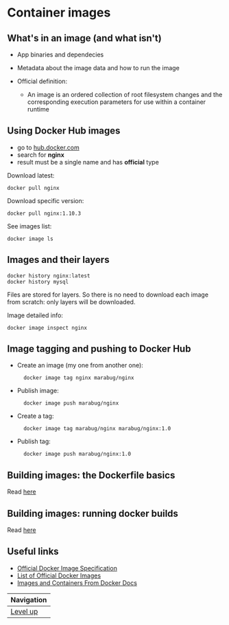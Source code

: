 # Container images #

## What's in an image (and what isn't) ##

* App binaries and dependecies
* Metadata about the image data and how to run the image
* Official definition:

    * An image is an ordered collection of root filesystem changes and the corresponding execution parameters for use within a container runtime

## Using Docker Hub images ##

* go to [hub.docker.com](hub.docker.com)
* search for **nginx**
* result must be a single name and has **official** type

Download latest:

    docker pull nginx

Download specific version:

    docker pull nginx:1.10.3

See images list:

    docker image ls

## Images and their layers ##

    docker history nginx:latest
    docker history mysql

Files are stored for layers. So there is no need to download each image from scratch: only layers will be downloaded.

Image detailed info:

    docker image inspect nginx

## Image tagging and pushing to Docker Hub ##

* Create an image (my one from another one):

        docker image tag nginx marabug/nginx

* Publish image:

        docker image push marabug/nginx

* Create a tag:

        docker image tag marabug/nginx marabug/nginx:1.0

* Publish tag:

        docker image push marabug/nginx:1.0

## Building images: the Dockerfile basics ##

Read [here](dockerfile-basics/README.md)

## Building images: running docker builds ##

Read [here](running-docker-builds/README.md)

## Useful links ##

* [Official Docker Image Specification](https://github.com/moby/moby/blob/master/image/spec/v1.md)
* [List of Official Docker Images](https://github.com/docker-library/official-images/tree/master/library)
* [Images and Containers From Docker Docs](https://docs.docker.com/engine/userguide/storagedriver/imagesandcontainers/)

| Navigation               |
| ------------------------ |
| [Level up](../README.md) |
